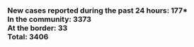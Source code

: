 ### New cases reported during the past 24 hours: 177*<br/>In the community: 3373<br/>At the border: 33<br/>Total: 3406